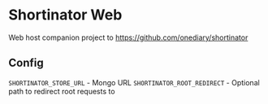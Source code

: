 # Shortinator Web

Web host companion project to https://github.com/onediary/shortinator

## Config

`SHORTINATOR_STORE_URL` - Mongo URL
`SHORTINATOR_ROOT_REDIRECT` - Optional path to redirect root requests to